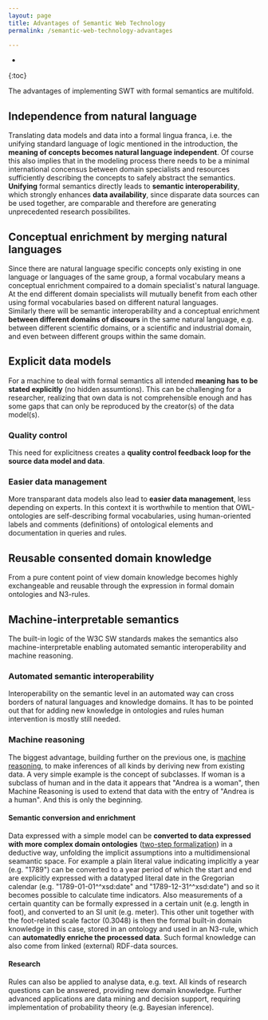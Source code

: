 ```yaml
---
layout: page
title: Advantages of Semantic Web Technology
permalink: /semantic-web-technology-advantages

---
```

* 
{:toc}

The advantages of implementing SWT with formal semantics are multifold.
## Independence from natural language
Translating data models and data into a formal lingua franca, i.e. the unifying standard language of logic mentioned in the introduction, the **meaning of concepts becomes natural language independent**. Of course this also implies that in the modeling process there needs to be a minimal international concensus between domain specialists and resources sufficiently describing the concepts to safely abstract the semantics.  
**Unifying** formal semantics directly leads to **semantic interoperability**, which strongly enhances **data availability**, since disparate data sources can be used together, are comparable and therefore are generating unprecedented research possibilites.
## Conceptual enrichment by merging natural languages
Since there are natural language specific concepts only existing in one language or languages of the same group, a formal vocabulary means a conceptual enrichment compaired to a domain specialist's natural language. At the end different domain specialists will mutually benefit from each other using formal vocabularies based on different natural languages.  
Similarly there will be semantic interoperability and a conceptual enrichment **between different domains of discours** in the same natural language, e.g. between different scientific domains, or a scientific and industrial domain, and even between different groups within the same domain.  
## Explicit data models
For a machine to deal with formal semantics all intended **meaning has to be stated explicitly** (no hidden assumtions). This can be challenging for a researcher, realizing that own data is not comprehensible enough and has some gaps that can only be reproduced by the creator(s) of the data model(s).
### Quality control
This need for explicitness creates a **quality control feedback loop for the source data model and data**.
### Easier data management
More transparant data models also lead to **easier data management**, less depending on experts. In this context it is worthwhile to mention that OWL-ontologies are self-describing formal vocabularies, using human-oriented labels and comments (definitions) of ontological elements and documentation in queries and rules.
## Reusable consented domain knowledge
From a pure content point of view domain knowledge becomes highly exchangeable and reusable through the expression in formal domain ontologies and N3-rules.
## Machine-interpretable semantics
The built-in logic of the W3C SW standards makes the semantics also machine-interpretable enabling automated semantic interoperability and machine reasoning.
### Automated semantic interoperability
Interoperability on the semantic level in an automated way can cross borders of natural languages and knowledge domains.
It has to be pointed out that for adding new knowledge in ontologies and rules human intervention is mostly still needed.
### Machine reasoning
The biggest advantage, building further on the previous one, is [machine reasoning](/n3-rule-based-machine-reasoning), to make inferences of all kinds by deriving new from existing data. A very simple example is the concept of subclasses. If woman is a subclass of human and in the data it appears that "Andrea is a woman", then Machine Reasoning is used to extend that data with the entry of "Andrea is a human". And this is only the beginning. 
#### Semantic conversion and enrichment
Data expressed with a simple model can be **converted to data expressed with more complex domain ontologies** ([two-step formalization](/two-step-formalization)) in a deductive way, unfolding the implicit assumptions into a multidimensional seamantic space. For example a plain literal value indicating implicitly a year (e.g. "1789") can be converted to a year period of which the start and end are explicitly expressed with a datatyped literal date in the Gregorian calendar (e.g. "1789-01-01^^xsd:date" and "1789-12-31^^xsd:date") and so it becomes possible to calculate time indicators. Also measurements of a certain quantity can be formally expressed in a certain unit (e.g. length in foot), and converted to an SI unit (e.g. meter). This other unit together with the foot-related scale factor (0.3048) is then the formal built-in domain knowledge in this case, stored in an ontology and used in an N3-rule, which can **automatedly enriche the processed data**. Such formal knowledge can also come from linked (external) RDF-data sources.
#### Research
Rules can also be applied to analyse data, e.g. text. All kinds of research questions can be answered, providing new domain knowledge.
Further advanced applications are data mining and decision support, requiring implementation of probability theory (e.g. Bayesian inference).

<!---The advantages of SWT are summerized in Table 1.  
- Formal Semantics:
	- Natural language independent ← unifying standard language of logic
	- Unified → semantic interoperability → data comparison
	- Conceptual enrichment ← merging natural languages
	- Explicit → data and model quality control feedback loop → data management
	- Domain knowledge expressed in reusable consented ontologies and N3-rules
	- Machine-interpretable ← unifying standard language of logic
		→ semi-automated semantic interoperability  
		→ machine reasoning  
		→ semantic conversion of data models and enrichment of data ([2-step formalization](/two-step-formalization))  
		→ enrich data; analysis, mining, and, together with probability theory, decision support  

{% include image.html type="small-figure" url="/assets/images/advantages-of-swt.png" description="Table 1: Advantages of SWT" %}

° added value of RDF: e.g. no relation HDC and first publication in source data : adding relations between concepts ° Pre-processing year literals at conversion:--->
